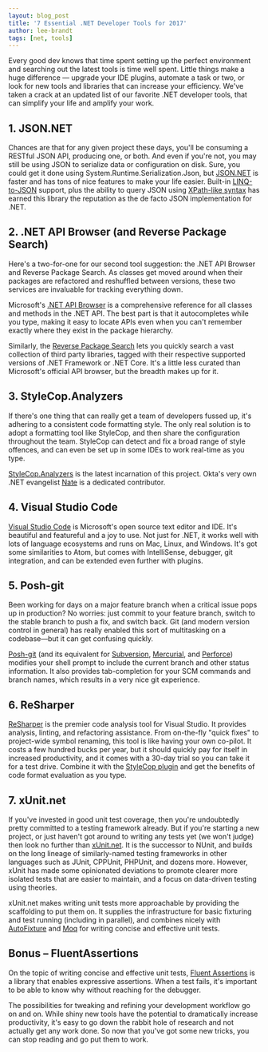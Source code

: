 ```yaml
---
layout: blog_post
title: '7 Essential .NET Developer Tools for 2017'
author: lee-brandt
tags: [net, tools]
---
```


Every good dev knows that time spent setting up the perfect environment and searching out the latest tools is time well spent. Little things make a huge difference — upgrade your IDE plugins, automate a task or two, or look for new tools and libraries that can increase your efficiency. We've taken a crack at an updated list of our favorite .NET developer tools, that can simplify your life and amplify your work.
## 1. JSON.NET
Chances are that for any given project these days, you'll be consuming a RESTful JSON API, producing one, or both. And even if you're not, you may still be using JSON to serialize data or configuration on disk. Sure, you could get it done using System.Runtime.Serialization.Json, but [JSON.NET](http://json.net/) is faster and has tons of nice features to make your life easier. Built-in [LINQ-to-JSON](http://www.newtonsoft.com/json/help/html/LINQtoJSON.htm) support, plus the ability to query JSON using [XPath-like syntax](http://www.newtonsoft.com/json/help/html/QueryJsonSelectTokenJsonPath.htm) has earned this library the reputation as the de facto JSON implementation for .NET.
## 2. .NET API Browser (and Reverse Package Search)
Here's a two-for-one for our second tool suggestion: the .NET API Browser and Reverse Package Search. As classes get moved around when their packages are refactored and reshuffled between versions, these two services are invaluable for tracking everything down.

Microsoft's [.NET API Browser](https://docs.microsoft.com/en-us/dotnet/api) is a comprehensive reference for all classes and methods in the .NET API. The best part is that it autocompletes while you type, making it easy to locate APIs even when you can't remember exactly where they exist in the package hierarchy.

Similarly, the [Reverse Package Search](https://packagesearch.azurewebsites.net) lets you quickly search a vast collection of third party libraries, tagged with their respective supported versions of .NET Framework or .NET Core. It's a little less curated than Microsoft's official API browser, but the breadth makes up for it.

## 3. StyleCop.Analyzers
If there's one thing that can really get a team of developers fussed up, it's adhering to a consistent code formatting style. The only real solution is to adopt a formatting tool like StyleCop, and then share the configuration throughout the team. StyleCop can detect and fix a broad range of style offences, and can even be set up in some IDEs to work real-time as you type.

[StyleCop.Analyzers](https://github.com/DotNetAnalyzers/StyleCopAnalyzers) is the latest incarnation of this project. Okta's very own .NET evangelist [Nate](https://github.com/nbarbettini) is a dedicated contributor.

## 4. Visual Studio Code
[Visual Studio Code](https://code.visualstudio.com) is Microsoft's open source text editor and IDE. It's beautiful and featureful and a joy to use. Not just for .NET, it works well with lots of language ecosystems and runs on Mac, Linux, and Windows. It's got some similarities to Atom, but comes with IntelliSense, debugger, git integration, and can be extended even further with plugins.

## 5. Posh-git
Been working for days on a major feature branch when a critical issue pops up in production? No worries: just commit to your feature branch, switch to the stable branch to push a fix, and switch back. Git (and modern version control in general) has really enabled this sort of multitasking on a codebase—but it can get confusing quickly.

[Posh-git](https://github.com/dahlbyk/posh-git) (and its equivalent for [Subversion](https://github.com/JeremySkinner/posh-svn), [Mercurial](https://github.com/JeremySkinner/posh-hg), and [Perforce](https://github.com/Zougi/posh-p4)) modifies your shell prompt to include the current branch and other status information. It also provides tab-completion for your SCM commands and branch names, which results in a very nice git experience.

## 6. ReSharper
[ReSharper](https://www.jetbrains.com/resharper/) is the premier code analysis tool for Visual Studio. It provides analysis, linting, and refactoring assistance. From on-the-fly "quick fixes" to project-wide symbol renaming, this tool is like having your own co-pilot. It costs a few hundred bucks per year, but it should quickly pay for itself in increased productivity, and it comes with a 30-day trial so you can take it for a test drive. Combine it with the [StyleCop plugin](https://github.com/StyleCop/StyleCop.ReSharper) and get the benefits of code format evaluation as you type.

## 7. xUnit.net
If you've invested in good unit test coverage, then you're undoubtedly pretty committed to a testing framework already. But if you're starting a new project, or just haven't got around to writing any tests yet (we won't judge) then look no further than [xUnit.net](https://xunit.github.io). It is the successor to NUnit, and builds on the long lineage of similarly-named testing frameworks in other languages such as JUnit, CPPUnit, PHPUnit, and dozens more. However, xUnit has made some opinionated deviations to promote clearer more isolated tests that are easier to maintain, and a focus on data-driven testing using theories.

xUnit.net makes writing unit tests more approachable by providing the scaffolding to put them on. It supplies the infrastructure for basic fixturing and test running (including in parallel), and combines nicely with [AutoFixture](https://github.com/AutoFixture/AutoFixture) and [Moq](https://github.com/moq/moq) for writing concise and effective unit tests.

## Bonus – FluentAssertions
On the topic of writing concise and effective unit tests, [Fluent Assertions](http://www.fluentassertions.com) is a library that enables expressive assertions. When a test fails, it's important to be able to know why without reaching for the debugger.

The possibilities for tweaking and refining your development workflow go on and on. While shiny new tools have the potential to dramatically increase productivity, it's easy to go down the rabbit hole of research and not actually get any work done. So now that you've got some new tricks, you can stop reading and go put them to work.